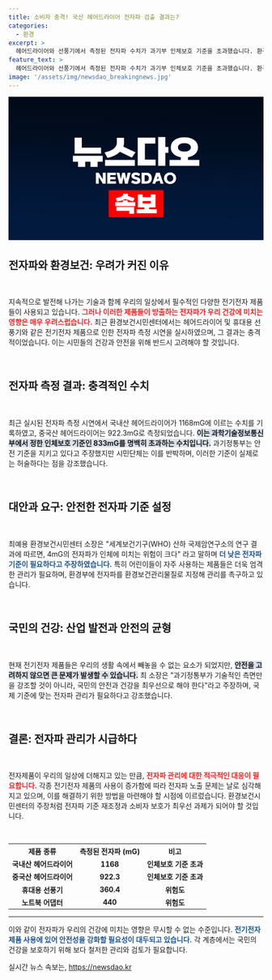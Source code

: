 ```yaml
---
title: 소비자 충격! 국산 헤어드라이어 전자파 검출 결과는?
categories:
  - 환경
excerpt: >
  헤어드라이어와 선풍기에서 측정된 전자파 수치가 과기부 인체보호 기준을 초과했습니다. 환경보건시민센터는 안전기준의 부적절함을 지적하며 전자파 관리물질 지정을 촉구했습니다. 어린이 건강을 위한 특별한 대책이 시급합니다!
feature_text: >
  헤어드라이어와 선풍기에서 측정된 전자파 수치가 과기부 인체보호 기준을 초과했습니다. 환경보건시민센터는 안전기준의 부적절함을 지적하며 전자파 관리물질 지정을 촉구했습니다. 어린이 건강을 위한 특별한 대책이 시급합니다!
image: '/assets/img/newsdao_breakingnews.jpg'
---
```


<p><img src="/assets/img/newsdao_breakingnews.jpg" alt="pcversion 속보" /></p>

<h2 data-ke-size="size26">전자파와 환경보건: 우려가 커진 이유</h2>

<p data-ke-size="size16">&nbsp;</p> 

<p>지속적으로 발전해 나가는 기술과 함께 우리의 일상에서 필수적인 다양한 전기전자 제품들이 사용되고 있습니다. <b><span style="color: #ee2323;">그러나 이러한 제품들이 방출하는 전자파가 우리 건강에 미치는 영향은 매우 우려스럽습니다.</span></b> 최근 환경보건시민센터에서는 헤어드라이어 및 휴대용 선풍기와 같은 전기전자 제품으로 인한 전자파 측정 시연을 실시하였으며, 그 결과는 충격적이었습니다. 이는 시민들의 건강과 안전을 위해 반드시 고려해야 할 것입니다.</p>

<p data-ke-size="size16">&nbsp;</p> 

<h2 data-ke-size="size26">전자파 측정 결과: 충격적인 수치</h2>

<p data-ke-size="size16">&nbsp;</p> 

<p>최근 실시된 전자파 측정 시연에서 국내산 헤어드라이어가 1168mG에 이르는 수치를 기록하였고, 중국산 헤어드라이어는 922.3mG로 측정되었습니다. <b><span style="background-color: #21538527;">이는 과학기술정보통신부에서 정한 인체보호 기준인 833mG를 명백히 초과하는 수치입니다.</span></b> 과기정통부는 안전 기준을 지키고 있다고 주장했지만 시민단체는 이를 반박하며, 이러한 기준이 실제로는 허술하다는 점을 강조했습니다.</p>

<p data-ke-size="size16">&nbsp;</p> 

<h2 data-ke-size="size26">대안과 요구: 안전한 전자파 기준 설정</h2>

<p data-ke-size="size16">&nbsp;</p> 

<p>최예용 환경보건시민센터 소장은 "세계보건기구(WHO) 산하 국제암연구소의 연구 결과에 따르면, 4mG의 전자파가 인체에 미치는 위험이 크다" 라고 말하며 <b><span style="color: #1a5490;">더 낮은 전자파 기준이 필요하다고 주장하였습니다.</span></b> 특히 어린이들이 자주 사용하는 제품들은 더욱 엄격한 관리가 필요하며, 환경부에 전자파를 환경보건관리물질로 지정해 관리를 촉구하고 있습니다.</p>

<p data-ke-size="size16">&nbsp;</p> 

<h2 data-ke-size="size26">국민의 건강: 산업 발전과 안전의 균형</h2>

<p data-ke-size="size16">&nbsp;</p> 

<p>현재 전기전자 제품들은 우리의 생활 속에서 빼놓을 수 없는 요소가 되었지만, <b><span style="background-color: #21538527;">안전을 고려하지 않으면 큰 문제가 발생할 수 있습니다.</span></b> 최 소장은 "과기정통부가 기술적인 측면만을 강조할 것이 아니라, 국민의 안전과 건강을 최우선으로 해야 한다"라고 주장하며, 국제 기준에 맞는 전자파 관리가 필요하다고 강조했습니다. </p>

<p data-ke-size="size16">&nbsp;</p> 

<h2 data-ke-size="size26">결론: 전자파 관리가 시급하다</h2>

<p data-ke-size="size16">&nbsp;</p> 

<p>전자제품이 우리의 일상에 더해지고 있는 만큼, <b><span style="color: #ee2323;">전자파 관리에 대한 적극적인 대응이 필요합니다.</span></b> 각종 전기전자 제품의 사용이 증가함에 따라 전자파 노출 문제는 날로 심각해지고 있으며, 이를 해결하기 위한 방법을 마련해야 할 시점에 이르렀습니다. 환경보건시민센터의 주장처럼 전자파 기준 재조정과 소비자 보호가 최우선 과제가 되어야 할 것입니다.</p>

<p data-ke-size="size16">&nbsp;</p> 

<table style="width: 100%;">
    <tr>
        <th style="text-align: center;">제품 종류</th>
        <th style="text-align: center;">측정된 전자파 (mG)</th>
        <th style="text-align: center;">비고</th>
    </tr>
    <tr>
        <td style="text-align: center; height: 17px;"><b>국내산 헤어드라이어</b></td>
        <td style="text-align: center; height: 17px;"><b>1168</b></td>
        <td style="text-align: center; height: 17px;"><b>인체보호 기준 초과</b></td>
    </tr>
    <tr>
        <td style="text-align: center; height: 17px;"><b>중국산 헤어드라이어</b></td>
        <td style="text-align: center; height: 17px;"><b>922.3</b></td>
        <td style="text-align: center; height: 17px;"><b>인체보호 기준 초과</b></td>
    </tr>
    <tr>
        <td style="text-align: center; height: 17px;"><b>휴대용 선풍기</b></td>
        <td style="text-align: center; height: 17px;"><b>360.4</b></td>
        <td style="text-align: center; height: 17px;"><b>위험도</b></td>
    </tr>
    <tr>
        <td style="text-align: center; height: 17px;"><b>노트북 어댑터</b></td>
        <td style="text-align: center; height: 17px;"><b>440</b></td>
        <td style="text-align: center; height: 17px;"><b>위험도</b></td>
    </tr>
</table>

<hr> 

<p>이와 같이 전자파가 우리의 건강에 미치는 영향은 무시할 수 없는 수준입니다. <b><span style="color: #1a5490;">전기전자 제품 사용에 있어 안전성을 강화할 필요성이 대두되고 있습니다.</span></b> 각 계층에서는 국민의 건강을 보호하기 위해 보다 철저한 관리와 검토가 필요합니다.</p>
실시간 뉴스 속보는, <a href="https://newsdao.kr" rel="dofollow">https://newsdao.kr</a>


